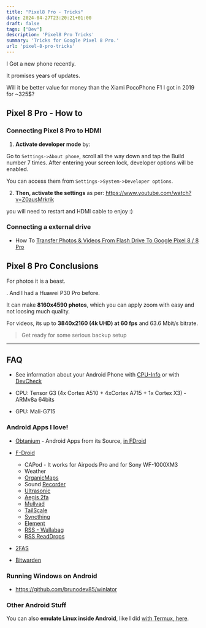 ```yaml
---
title: "Pixel8 Pro - Tricks"
date: 2024-04-27T23:20:21+01:00
draft: false
tags: ["Dev"]
description: 'Pixel8 Pro Tricks'
summary: 'Tricks for Google Pixel 8 Pro.'
url: 'pixel-8-pro-tricks'
---
```


I Got a new phone recently.

It promises years of updates. 

Will it be better value for money than the Xiami PocoPhone F1 I got in 2019 for ~325$?

## Pixel 8 Pro - How to

### Connecting Pixel 8 Pro to HDMI

1. **Activate developer mode** by: 

Go to `Settings->About phone`, scroll all the way down and tap the Build number 7 times. After entering your screen lock, developer options will be enabled.

You can access them from `Settings->System->Developer options`. 

2. **Then, activate the settings** as per: https://www.youtube.com/watch?v=Z0ausMrkrik

you will need to restart and HDMI cable to enjoy :)

### Connecting a external drive

* How To [Transfer Photos & Videos From Flash Drive To Google Pixel 8 / 8 Pro](https://www.youtube.com/watch?v=iF0mmzGUSnc)


## Pixel 8 Pro Conclusions

For photos it is a beast. 

. And I had a Huawei P30 Pro before.

It can make **8160x4590 photos**, which you can apply zoom with easy and not loosing much quality.

For videos, its up to **3840x2160 (4k UHD) at 60 fps** and 63.6 Mbit/s bitrate.

> Get ready for some serious backup setup

---

## FAQ

* See information about your Android Phone with [CPU-Info](https://play.google.com/store/apps/details?id=com.kgurgul.cpuinfo&hl=es) or with [DevCheck](https://play.google.com/store/apps/details?id=flar2.devcheck)

* CPU: Tensor G3 (4x Cortex A510 + 4xCortex A715 + 1x Cortex X3) - ARMv8a 64bits
* GPU: Mali-G715

### Android Apps I love!

* [Obtanium](https://github.com/ImranR98/Obtainium) - Android Apps from its Source, [in FDroid](https://f-droid.org/es/packages/dev.imranr.obtainium.fdroid/)
* [F-Droid](https://f-droid.org/es/)
    * CAPod - It works for Airpods Pro and for Sony WF-1000XM3
    * Weather
    * [OrganicMaps](https://f-droid.org/es/packages/app.organicmaps/)
    * Sound [Recorder](https://f-droid.org/es/packages/com.danielkim.soundrecorder/)
    * [Ultrasonic](https://f-droid.org/es/packages/org.moire.ultrasonic/)
    * [Aegis 2fa](https://f-droid.org/es/packages/com.beemdevelopment.aegis/)
    * [Mullvad](https://f-droid.org/es/packages/net.mullvad.mullvadvpn/)
    * [TailScale](https://f-droid.org/es/packages/com.tailscale.ipn/)
    * [Syncthing](https://f-droid.org/es/packages/com.nutomic.syncthingandroid/)
    * [Element](https://f-droid.org/es/packages/im.vector.app/)
    * [RSS - Wallabag](https://f-droid.org/es/packages/fr.gaulupeau.apps.InThePoche/)
    * [RSS ReadDrops](https://f-droid.org/es/packages/com.readrops.app/)

* [2FAS](https://play.google.com/store/apps/details?id=com.twofasapp)
* [Bitwarden](https://play.google.com/store/apps/details?id=com.x8bit.bitwarden)


### Running Windows on Android

* https://github.com/brunodev85/winlator


### Other Android Stuff

You can also **emulate Linux inside Android**, like I did [with Termux, here](https://jalcocert.github.io/Linux/docs/privacy/android/#how-to-use-linux-on-android-with-termux).